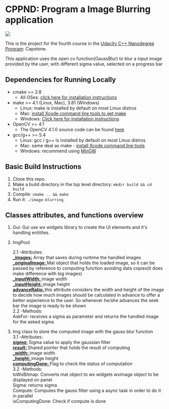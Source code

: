 # CPPND: Program a Image Blurring application

<img src="data/app.gif"/>

This is the project for the fourth course in the [Udacity C++ Nanodegree Program](https://www.udacity.com/course/c-plus-plus-nanodegree--nd213): Capstone. 

This application uses the open cv function(GaussBlur) to blur a input image provided by the user, with different sigma value, selected on a progress bar

## Dependencies for Running Locally
* cmake >= 2.8
  * All OSes: [click here for installation instructions](https://cmake.org/install/)
* make >= 4.1 (Linux, Mac), 3.81 (Windows)
  * Linux: make is installed by default on most Linux distros
  * Mac: [install Xcode command line tools to get make](https://developer.apple.com/xcode/features/)
  * Windows: [Click here for installation instructions](http://gnuwin32.sourceforge.net/packages/make.htm)
* OpenCV >= 4.1
  * The OpenCV 4.1.0 source code can be found [here](https://github.com/opencv/opencv/tree/4.1.0)
* gcc/g++ >= 5.4
  * Linux: gcc / g++ is installed by default on most Linux distros
  * Mac: same deal as make - [install Xcode command line tools](https://developer.apple.com/xcode/features/)
  * Windows: recommend using [MinGW](http://www.mingw.org/)

## Basic Build Instructions

1. Clone this repo.
2. Make a build directory in the top level directory: `mkdir build && cd build`
3. Compile: `cmake .. && make`
4. Run it: `./image-blurring`.

## Classes attributes, and functions overview

1. Gui: Gui use wx widgets library to create the UI elements and it's handling entitites.<br/>
2. ImgPool

    2.1 -Attributes:<br/>
        <u><b> _images:</b></u> Array that saves during runtime the handled images<br/>
          <u><b>_originalImage: </b></u>Mat object that holds the loaded image, so it can be passed by reference to computing function avoiding data copies(it does make difference with big images)<br/>
          <u><b>_inputWidth: </b></u>image width<br/>
          <u><b>_inputHeight: </b></u>image height<br/>
          <u><b>advanceRatio: </b></u>this attribute considers the width and height of the image to decide how much images should be calculated in advance to offer a better experience to the user. So whenever he/she advances the seek bar the image is ready to be shown<br/>
      2.2 -Methods:<br/>
        AskFor: receives a sigma as parameter and returns the handled image for the asked sigma<br/>


3. Img class to store the computed image with the gauss blur function<br/>
  3.1 -Attributes:<br/>
     <u><b> _sigma_:</b></u> Sigma value to apply the gaussian filter<br/>
       <u><b>_result_: </b></u>Shared pointer that holds the result of computing<br/>
       <u><b>_width: </b></u>image width<br/>
       <u><b>_height: </b></u>image height<br/>
       <u><b>computingDone: </b></u>Flag to check the status of computation<br/>
  3.2 -Methods:<br/>
    toWxBitmap: Converts mat object to wx widgets wximage object to be displayed on panel<br/>
    Sigma: returns sigma<br/>
    Compute: Computes the gauss filter using a async task in order to do it in parallel<br/>
    isComputingDone: Check if compute is done<br/>